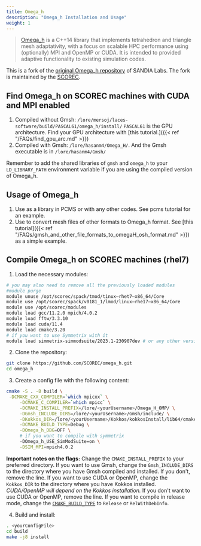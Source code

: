 ```yaml
---
title: Omega_h
description: "Omega_h Installation and Usage"
weight: 1
---
```


>[Omega_h](https://github.com/SCOREC/omega_h) is a C++14 library that implements tetrahedron and triangle mesh adaptativity, with a focus on scalable HPC performance using (optionally) MPI and OpenMP or CUDA. It is intended to provided adaptive functionality to existing simulation codes.

This is a fork of the [original Omega_h repository](https://github.com/sandialabs/omega_h) of SANDIA Labs. The fork is maintained by the [SCOREC](https://www.scorec.rpi.edu/).

## Find Omega_h on SCOREC machines with CUDA and MPI enabled
1. Compiled without Gmsh: `/lore/mersoj/laces-software/build/PASCAL61/omega_h/install/`
`PASCAL61` is the GPU architecture. Find your GPU architecture with [this tutorial.]({{< ref "/FAQs/find_gpu_arc.md" >}})
2. Compiled with Gmsh: `/lore/hasanm4/Omega_H/`. And the Gmsh executable is in `/lore/hasanm4/Gmsh/`

Remember to add the shared libraries of `gmsh` and `omega_h` to your `LD_LIBRARY_PATH` environment variable if you are using the compiled version of Omega_h.

## Usage of Omega_h
1. Use as a library in PCMS or with any other codes. See pcms tutorial for an example.
2. Use to convert mesh files of other formats to Omega_h format. See [this tutorial]({{< ref "/FAQs/gmsh_and_other_file_formats_to_omegaH_osh_format.md" >}}) as a simple example.

## Compile Omega_h on SCOREC machines (rhel7)
1. Load the necessary modules:
```bash
# you may also need to remove all the previously loaded modules
#module purge
module unuse /opt/scorec/spack/tmod/tinux—rhet7—x86_64/Core
module use /opt/scorec/spack/v0181_1/lmod/linux—rhe17—x86_64/Core
module use /opt/scorec/modules
module load gcc/11.2.0 mpich/4.0.2
module load fftw/3.3.10
module load cuda/11.4
module load cmake/3.20
# if you want to use Symmetrix with it
module load simmetrix-simmodsuite/2023.1-230907dev # or any other version
```
2. Clone the repository:
```bash
git clone https://github.com/SCOREC/omega_h.git
cd omega_h
```
3. Create a config file with the following content:
```bash
cmake -S . -B build \
 -DCMAKE_CXX_COMPILER=`which mpicxx` \
     -DCMAKE_C_COMPILER=`which mpicc` \
     -DCMAKE_INSTALL_PREFIX=/lore/<yourUsername>/Omega_H_OMP/ \
     -DGmsh_INCLUDE_DIRS=/lore/<yourUsername>/Gmsh/include/ \
     -DKokkos_DIR=/lore/<yourUsername>/Kokkos/kokkosInstall/lib64/cmake/Kokkos \
     -DCMAKE_BUILD_TYPE=Debug \
     -DOmega_h_DBG=OFF \
     # if you want to compile with symmetrix
     -DOmega_h_USE_SimModSuite=on \
     -DSIM_MPI=mpich4.0.2 
```
**Important notes on the flags:** Change the `CMAKE_INSTALL_PREFIX` to your preferred directory. If you want to use Gmsh, change the `Gmsh_INCLUDE_DIRS` to the directory where you have Gmsh compiled and installed. If you don't, remove the line. If you want to use CUDA or OpenMP, change the `Kokkos_DIR` to the directory where you have Kokkos installed. _CUDA/OpenMP will depend on the Kokkos installation._ If you don't want to use CUDA or OpenMP, remove the line. If you want to compile in release mode, change the [`CMAKE_BUILD_TYPE`](https://cmake.org/cmake/help/latest/variable/CMAKE_BUILD_TYPE.html) to `Release` or `RelWithDebInfo`.

4. Build and install:
```bash
. <yourConfigFile>
cd build
make -j8 install
```
 
